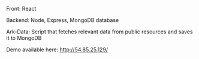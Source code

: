 Front: React

Backend: Node, Express, MongoDB database

Ark-Data: Script that fetches relevant data from public resources and saves it to MongoDB

Demo available here: http://54.85.25.129/
